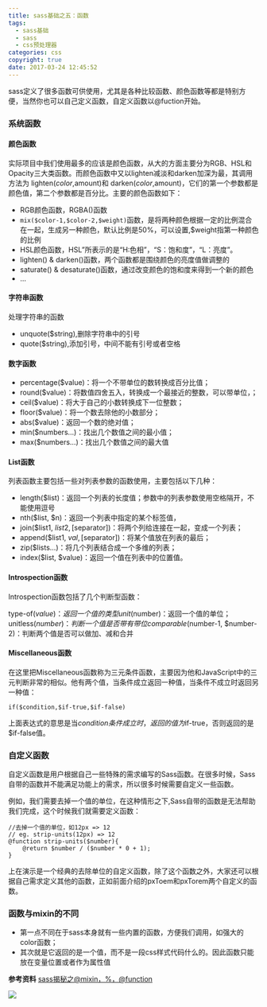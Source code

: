 ```yaml
---
title: sass基础之五：函数
tags:
  - sass基础
  - sass
  - css预处理器
categories: css
copyright: true
date: 2017-03-24 12:45:52
---
```

sass定义了很多函数可供使用，尤其是各种比较函数、颜色函数等都是特别方便，当然你也可以自己定义函数，自定义函数以@fuction开始。
<!--more-->
### 系统函数
#### 颜色函数
实际项目中我们使用最多的应该是颜色函数，从大的方面主要分为RGB、HSL和Opacity三大类函数。而颜色函数中又以lighten减淡和darken加深为最，其调用方法为 lighten($color,$amount)和 darken($color,$amount)，它们的第一个参数都是颜色值，第二个参数都是百分比。主要的颜色函数如下：

*  RGB颜色函数，RGBA()函数
*  `mix($color-1,$color-2,$weight)`函数，是将两种颜色根据一定的比例混合在一起，生成另一种颜色，默认比例是50%，可以设置,$weight指第一种颜色的比例
*  HSL颜色函数，HSL”所表示的是“H:色相”，“S：饱和度”，“L：亮度”。
*  lighten() & darken()函数，两个函数都是围绕颜色的亮度值做调整的
*  saturate() & desaturate()函数，通过改变颜色的饱和度来得到一个新的颜色
*  ...

#### 字符串函数
处理字符串的函数
* unquote($string),删除字符串中的引号
* quote($string),添加引号，中间不能有引号或者空格

#### 数字函数
* percentage($value)：将一个不带单位的数转换成百分比值；
* round($value)：将数值四舍五入，转换成一个最接近的整数，可以带单位，；
* ceil($value)：将大于自己的小数转换成下一位整数；
* floor($value)：将一个数去除他的小数部分；
* abs($value)：返回一个数的绝对值；
* min($numbers…)：找出几个数值之间的最小值；
* max($numbers…)：找出几个数值之间的最大值

#### List函数
列表函数主要包括一些对列表参数的函数使用，主要包括以下几种：

* length($list)：返回一个列表的长度值；参数中的列表参数使用空格隔开，不能使用逗号
* nth($list, $n)：返回一个列表中指定的某个标签值，
* join($list1, $list2, [$separator])：将两个列给连接在一起，变成一个列表；
* append($list1, $val, [$separator])：将某个值放在列表的最后；
* zip($lists…)：将几个列表结合成一个多维的列表；
* index($list, $value)：返回一个值在列表中的位置值。

#### Introspection函数

Introspection函数包括了几个判断型函数：

type-of($value)：返回一个值的类型
unit($number)：返回一个值的单位；
unitless($number)：判断一个值是否带有带位
comparable($number-1, $number-2)：判断两个值是否可以做加、减和合并

#### Miscellaneous函数
在这里把Miscellaneous函数称为三元条件函数，主要因为他和JavaScript中的三元判断非常的相似。他有两个值，当条件成立返回一种值，当条件不成立时返回另一种值：
```
if($condition,$if-true,$if-false)
```
上面表达式的意思是当$condition条件成立时，返回的值为$if-true，否则返回的是$if-false值。


### 自定义函数
自定义函数是用户根据自己一些特殊的需求编写的Sass函数。在很多时候，Sass自带的函数并不能满足功能上的需求，所以很多时候需要自定义一些函数。

例如，我们需要去掉一个值的单位，在这种情形之下,Sass自带的函数是无法帮助我们完成，这个时候我们就需要定义函数：

```
//去掉一个值的单位，如12px => 12 
// eg. strip-units(12px) => 12 
@function strip-units($number){ 
	@return $number / ($number * 0 + 1); 
} 
```
上在演示是一个经典的去除单位的自定义函数，除了这个函数之外，大家还可以根据自己需求定义其他的函数，正如前面介绍的pxToem和pxTorem两个自定义的函数。

### 函数与mixin的不同
* 第一点不同在于sass本身就有一些内置的函数，方便我们调用，如强大的color函数；
* 其次就是它返回的是一个值，而不是一段css样式代码什么的。因此函数只能放在变量位置或者作为属性值

**参考资料**
[sass揭秘之@mixin，%，@function](https://www.w3cplus.com/preprocessor/sass-mixins-function-placeholder.html)

![](http://static.zhyjor.com/wexin.png)
